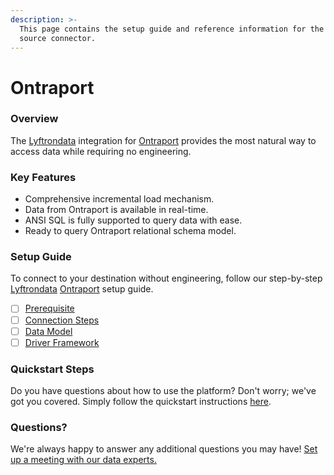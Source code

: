```yaml
---
description: >-
  This page contains the setup guide and reference information for the Ontraport
  source connector.
---
```


# Ontraport

### Overview

The [Lyftrondata](https://www.lyftrondata.com/) integration for [Ontraport](https://www.lyftrondata.com/integration/sales-analytics/ontraport/) provides the most natural way to access data while requiring no engineering.

### Key Features

* Comprehensive incremental load mechanism.
* Data from Ontraport is available in real-time.
* ANSI SQL is fully supported to query data with ease.
* Ready to query Ontraport relational schema model.

### Setup Guide

To connect to your destination without engineering, follow our step-by-step [Lyftrondata](https://www.lyftrondata.com/) [Ontraport](https://www.lyftrondata.com/integration/sales-analytics/ontraport/) setup guide.

* [ ] [Prerequisite](prerequisite.md)
* [ ] [Connection Steps](connection-steps.md)
* [ ] [Data Model](data-model/erd.md)
* [ ] [Driver Framework](driver-framework/)

### Quickstart Steps

Do you have questions about how to use the platform? Don't worry; we've got you covered. Simply follow the quickstart instructions [here](../../).

### Questions? <a href="#questions" id="questions"></a>

We're always happy to answer any additional questions you may have! [Set up a meeting with our data experts.](https://www.lyftrondata.com/book-a-meeting/)
